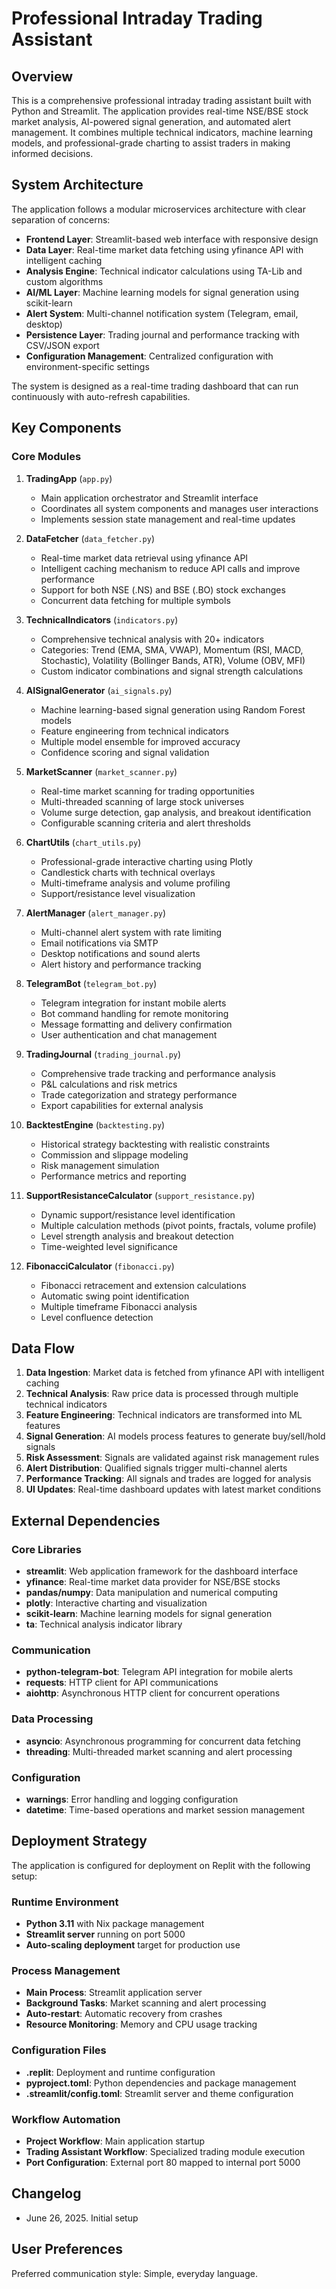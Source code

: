 # Professional Intraday Trading Assistant

## Overview

This is a comprehensive professional intraday trading assistant built with Python and Streamlit. The application provides real-time NSE/BSE stock market analysis, AI-powered signal generation, and automated alert management. It combines multiple technical indicators, machine learning models, and professional-grade charting to assist traders in making informed decisions.

## System Architecture

The application follows a modular microservices architecture with clear separation of concerns:

- **Frontend Layer**: Streamlit-based web interface with responsive design
- **Data Layer**: Real-time market data fetching using yfinance API with intelligent caching
- **Analysis Engine**: Technical indicator calculations using TA-Lib and custom algorithms
- **AI/ML Layer**: Machine learning models for signal generation using scikit-learn
- **Alert System**: Multi-channel notification system (Telegram, email, desktop)
- **Persistence Layer**: Trading journal and performance tracking with CSV/JSON export
- **Configuration Management**: Centralized configuration with environment-specific settings

The system is designed as a real-time trading dashboard that can run continuously with auto-refresh capabilities.

## Key Components

### Core Modules

1. **TradingApp** (`app.py`)
   - Main application orchestrator and Streamlit interface
   - Coordinates all system components and manages user interactions
   - Implements session state management and real-time updates

2. **DataFetcher** (`data_fetcher.py`)
   - Real-time market data retrieval using yfinance API
   - Intelligent caching mechanism to reduce API calls and improve performance
   - Support for both NSE (.NS) and BSE (.BO) stock exchanges
   - Concurrent data fetching for multiple symbols

3. **TechnicalIndicators** (`indicators.py`)
   - Comprehensive technical analysis with 20+ indicators
   - Categories: Trend (EMA, SMA, VWAP), Momentum (RSI, MACD, Stochastic), Volatility (Bollinger Bands, ATR), Volume (OBV, MFI)
   - Custom indicator combinations and signal strength calculations

4. **AISignalGenerator** (`ai_signals.py`)
   - Machine learning-based signal generation using Random Forest models
   - Feature engineering from technical indicators
   - Multiple model ensemble for improved accuracy
   - Confidence scoring and signal validation

5. **MarketScanner** (`market_scanner.py`)
   - Real-time market scanning for trading opportunities
   - Multi-threaded scanning of large stock universes
   - Volume surge detection, gap analysis, and breakout identification
   - Configurable scanning criteria and alert thresholds

6. **ChartUtils** (`chart_utils.py`)
   - Professional-grade interactive charting using Plotly
   - Candlestick charts with technical overlays
   - Multi-timeframe analysis and volume profiling
   - Support/resistance level visualization

7. **AlertManager** (`alert_manager.py`)
   - Multi-channel alert system with rate limiting
   - Email notifications via SMTP
   - Desktop notifications and sound alerts
   - Alert history and performance tracking

8. **TelegramBot** (`telegram_bot.py`)
   - Telegram integration for instant mobile alerts
   - Bot command handling for remote monitoring
   - Message formatting and delivery confirmation
   - User authentication and chat management

9. **TradingJournal** (`trading_journal.py`)
   - Comprehensive trade tracking and performance analysis
   - P&L calculations and risk metrics
   - Trade categorization and strategy performance
   - Export capabilities for external analysis

10. **BacktestEngine** (`backtesting.py`)
    - Historical strategy backtesting with realistic constraints
    - Commission and slippage modeling
    - Risk management simulation
    - Performance metrics and reporting

11. **SupportResistanceCalculator** (`support_resistance.py`)
    - Dynamic support/resistance level identification
    - Multiple calculation methods (pivot points, fractals, volume profile)
    - Level strength analysis and breakout detection
    - Time-weighted level significance

12. **FibonacciCalculator** (`fibonacci.py`)
    - Fibonacci retracement and extension calculations
    - Automatic swing point identification
    - Multiple timeframe Fibonacci analysis
    - Level confluence detection

## Data Flow

1. **Data Ingestion**: Market data is fetched from yfinance API with intelligent caching
2. **Technical Analysis**: Raw price data is processed through multiple technical indicators
3. **Feature Engineering**: Technical indicators are transformed into ML features
4. **Signal Generation**: AI models process features to generate buy/sell/hold signals
5. **Risk Assessment**: Signals are validated against risk management rules
6. **Alert Distribution**: Qualified signals trigger multi-channel alerts
7. **Performance Tracking**: All signals and trades are logged for analysis
8. **UI Updates**: Real-time dashboard updates with latest market conditions

## External Dependencies

### Core Libraries
- **streamlit**: Web application framework for the dashboard interface
- **yfinance**: Real-time market data provider for NSE/BSE stocks
- **pandas/numpy**: Data manipulation and numerical computing
- **plotly**: Interactive charting and visualization
- **scikit-learn**: Machine learning models for signal generation
- **ta**: Technical analysis indicator library

### Communication
- **python-telegram-bot**: Telegram API integration for mobile alerts
- **requests**: HTTP client for API communications
- **aiohttp**: Asynchronous HTTP client for concurrent operations

### Data Processing
- **asyncio**: Asynchronous programming for concurrent data fetching
- **threading**: Multi-threaded market scanning and alert processing

### Configuration
- **warnings**: Error handling and logging configuration
- **datetime**: Time-based operations and market session management

## Deployment Strategy

The application is configured for deployment on Replit with the following setup:

### Runtime Environment
- **Python 3.11** with Nix package management
- **Streamlit server** running on port 5000
- **Auto-scaling deployment** target for production use

### Process Management
- **Main Process**: Streamlit application server
- **Background Tasks**: Market scanning and alert processing
- **Auto-restart**: Automatic recovery from crashes
- **Resource Monitoring**: Memory and CPU usage tracking

### Configuration Files
- **.replit**: Deployment and runtime configuration
- **pyproject.toml**: Python dependencies and package management
- **.streamlit/config.toml**: Streamlit server and theme configuration

### Workflow Automation
- **Project Workflow**: Main application startup
- **Trading Assistant Workflow**: Specialized trading module execution
- **Port Configuration**: External port 80 mapped to internal port 5000

## Changelog

- June 26, 2025. Initial setup

## User Preferences

Preferred communication style: Simple, everyday language.